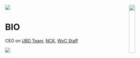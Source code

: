 ![](https://hit.yhype.me/github/profile?user_id=44925968)
<img align='right' src='https://raw.githubusercontent.com/nckgg/nckgg/master/sprites/zelda.gif' width='20%'>  

# BIO
CEO on [UBD Team](https://discord.gg/VgkSS6aNae), [NCK](https://nck.gg), [WoC Staff]([https://github.com/nfense](https://discord.gg/program))
  
![](https://komarev.com/ghpvc/?username=nckgg&color=blueviolet)
